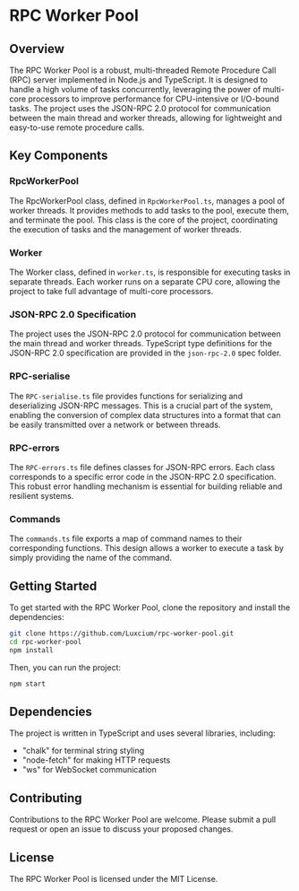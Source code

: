 # RPC Worker Pool

## Overview

The RPC Worker Pool is a robust, multi-threaded Remote Procedure Call (RPC) server implemented in Node.js and TypeScript. It is designed to handle a high volume of tasks concurrently, leveraging the power of multi-core processors to improve performance for CPU-intensive or I/O-bound tasks. The project uses the JSON-RPC 2.0 protocol for communication between the main thread and worker threads, allowing for lightweight and easy-to-use remote procedure calls.

## Key Components

### RpcWorkerPool

The RpcWorkerPool class, defined in `RpcWorkerPool.ts`, manages a pool of worker threads. It provides methods to add tasks to the pool, execute them, and terminate the pool. This class is the core of the project, coordinating the execution of tasks and the management of worker threads.

### Worker

The Worker class, defined in `worker.ts`, is responsible for executing tasks in separate threads. Each worker runs on a separate CPU core, allowing the project to take full advantage of multi-core processors.

### JSON-RPC 2.0 Specification

The project uses the JSON-RPC 2.0 protocol for communication between the main thread and worker threads. TypeScript type definitions for the JSON-RPC 2.0 specification are provided in the `json-rpc-2.0` spec folder.

### RPC-serialise

The `RPC-serialise.ts` file provides functions for serializing and deserializing JSON-RPC messages. This is a crucial part of the system, enabling the conversion of complex data structures into a format that can be easily transmitted over a network or between threads.

### RPC-errors

The `RPC-errors.ts` file defines classes for JSON-RPC errors. Each class corresponds to a specific error code in the JSON-RPC 2.0 specification. This robust error handling mechanism is essential for building reliable and resilient systems.

### Commands

The `commands.ts` file exports a map of command names to their corresponding functions. This design allows a worker to execute a task by simply providing the name of the command.

## Getting Started

To get started with the RPC Worker Pool, clone the repository and install the dependencies:

```bash
git clone https://github.com/Luxcium/rpc-worker-pool.git
cd rpc-worker-pool
npm install
```

Then, you can run the project:

```bash
npm start
```

## Dependencies

The project is written in TypeScript and uses several libraries, including:

- "chalk" for terminal string styling
- "node-fetch" for making HTTP requests
- "ws" for WebSocket communication

## Contributing

Contributions to the RPC Worker Pool are welcome. Please submit a pull request or open an issue to discuss your proposed changes.

## License

The RPC Worker Pool is licensed under the MIT License.
